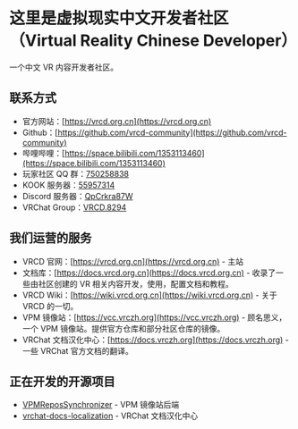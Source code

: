# 这里是虚拟现实中文开发者社区（Virtual Reality Chinese Developer）

一个中文 VR 内容开发者社区。

## 联系方式

- 官方网站：[https://vrcd.org.cn](https://vrcd.org.cn)
- Github：[https://github.com/vrcd-community](https://github.com/vrcd-community)
- 哔哩哔哩：[https://space.bilibili.com/1353113460](https://space.bilibili.com/1353113460)
- 玩家社区 QQ 群：[750258838](https://qm.qq.com/cgi-bin/qm/qr?k=giJOizm4gtgi0LkW8jOguFcDItINIy6n&jump_from=webapi&authKey=VijnIKfoJvsmMu/KXsMCwaNUmCVNv7TC32iKvZnmfKKPAWHuUS0RH1yjIhjv4tB7)
- KOOK 服务器：[55957314](https://kook.top/PCMwFB)
- Discord 服务器：[QpCrkra87W](https://discord.gg/QpCrkra87W)
- VRChat Group：[VRCD.8294](https://vrc.group/VRCD.8294)

## 我们运营的服务

- VRCD 官网：[https://vrcd.org.cn](https://vrcd.org.cn) - 主站
- 文档库：[https://docs.vrcd.org.cn](https://docs.vrcd.org.cn) - 收录了一些由社区创建的 VR 相关内容开发，使用，配置文档和教程。
- VRCD Wiki：[https://wiki.vrcd.org.cn](https://wiki.vrcd.org.cn) - 关于 VRCD 的一切。
- VPM 镜像站：[https://vcc.vrczh.org](https://vcc.vrczh.org) - 顾名思义，一个 VPM 镜像站。提供官方仓库和部分社区仓库的镜像。
- VRChat 文档汉化中心：[https://docs.vrczh.org](https://docs.vrczh.org) - 一些 VRChat 官方文档的翻译。

## 正在开发的开源项目

- [VPMReposSynchronizer](https://github.com/vrcd-community/VPMReposSynchronizer) - VPM 镜像站后端
- [vrchat-docs-localization](https://github.com/vrcd-community/vrchat-docs-localization) - VRChat 文档汉化中心
